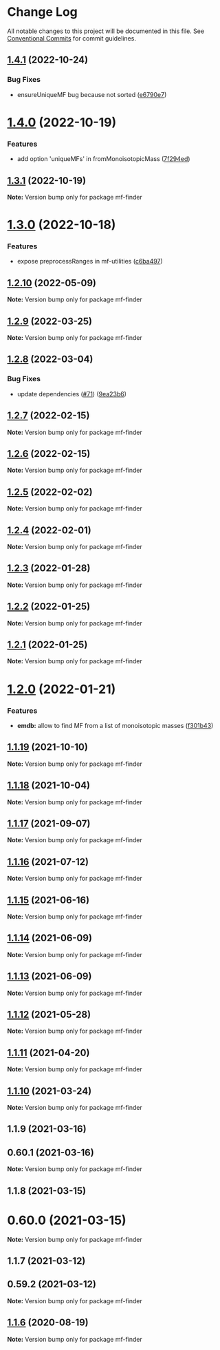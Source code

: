 # Change Log

All notable changes to this project will be documented in this file.
See [Conventional Commits](https://conventionalcommits.org) for commit guidelines.

## [1.4.1](https://github.com/cheminfo/mass-tools/compare/mf-finder@1.4.0...mf-finder@1.4.1) (2022-10-24)


### Bug Fixes

* ensureUniqueMF bug because not sorted ([e6790e7](https://github.com/cheminfo/mass-tools/commit/e6790e790335f6122566cdad86b79d42a7d44927))





# [1.4.0](https://github.com/cheminfo/mass-tools/compare/mf-finder@1.3.1...mf-finder@1.4.0) (2022-10-19)


### Features

* add option 'uniqueMFs' in fromMonoisotopicMass ([7f294ed](https://github.com/cheminfo/mass-tools/commit/7f294edd9acc44b6527ff974d99d3974b9d7bc2d))





## [1.3.1](https://github.com/cheminfo/mass-tools/compare/mf-finder@1.3.0...mf-finder@1.3.1) (2022-10-19)

**Note:** Version bump only for package mf-finder





# [1.3.0](https://github.com/cheminfo/mass-tools/compare/mf-finder@1.2.10...mf-finder@1.3.0) (2022-10-18)


### Features

* expose preprocessRanges in mf-utilities ([c6ba497](https://github.com/cheminfo/mass-tools/commit/c6ba4977c1d84f5d3da218819b392c470f4f4b74))





## [1.2.10](https://github.com/cheminfo/mass-tools/compare/mf-finder@1.2.9...mf-finder@1.2.10) (2022-05-09)

**Note:** Version bump only for package mf-finder





## [1.2.9](https://github.com/cheminfo/mass-tools/compare/mf-finder@1.2.8...mf-finder@1.2.9) (2022-03-25)

**Note:** Version bump only for package mf-finder





## [1.2.8](https://github.com/cheminfo/mass-tools/compare/mf-finder@1.2.7...mf-finder@1.2.8) (2022-03-04)


### Bug Fixes

* update dependencies ([#71](https://github.com/cheminfo/mass-tools/issues/71)) ([9ea23b6](https://github.com/cheminfo/mass-tools/commit/9ea23b6683d32489b26b0f9abda97dc69fffaca3))





## [1.2.7](https://github.com/cheminfo/mass-tools/compare/mf-finder@1.2.6...mf-finder@1.2.7) (2022-02-15)

**Note:** Version bump only for package mf-finder





## [1.2.6](https://github.com/cheminfo/mass-tools/compare/mf-finder@1.2.5...mf-finder@1.2.6) (2022-02-15)

**Note:** Version bump only for package mf-finder





## [1.2.5](https://github.com/cheminfo/mass-tools/compare/mf-finder@1.2.4...mf-finder@1.2.5) (2022-02-02)

**Note:** Version bump only for package mf-finder





## [1.2.4](https://github.com/cheminfo/mass-tools/compare/mf-finder@1.2.3...mf-finder@1.2.4) (2022-02-01)

**Note:** Version bump only for package mf-finder





## [1.2.3](https://github.com/cheminfo/mass-tools/compare/mf-finder@1.2.2...mf-finder@1.2.3) (2022-01-28)

**Note:** Version bump only for package mf-finder





## [1.2.2](https://github.com/cheminfo/mass-tools/compare/mf-finder@1.2.1...mf-finder@1.2.2) (2022-01-25)

**Note:** Version bump only for package mf-finder





## [1.2.1](https://github.com/cheminfo/mass-tools/compare/mf-finder@1.2.0...mf-finder@1.2.1) (2022-01-25)

**Note:** Version bump only for package mf-finder





# [1.2.0](https://github.com/cheminfo/mass-tools/compare/mf-finder@1.1.19...mf-finder@1.2.0) (2022-01-21)


### Features

* **emdb:** allow to find MF from a list of monoisotopic masses ([f301b43](https://github.com/cheminfo/mass-tools/commit/f301b43c0b942f6d28fcd976ca0f8f9c29a3dff4))





## [1.1.19](https://github.com/cheminfo/mass-tools/compare/mf-finder@1.1.18...mf-finder@1.1.19) (2021-10-10)

**Note:** Version bump only for package mf-finder





## [1.1.18](https://github.com/cheminfo/mass-tools/compare/mf-finder@1.1.17...mf-finder@1.1.18) (2021-10-04)

**Note:** Version bump only for package mf-finder





## [1.1.17](https://github.com/cheminfo/mass-tools/compare/mf-finder@1.1.16...mf-finder@1.1.17) (2021-09-07)

**Note:** Version bump only for package mf-finder





## [1.1.16](https://github.com/cheminfo/mass-tools/compare/mf-finder@1.1.15...mf-finder@1.1.16) (2021-07-12)

**Note:** Version bump only for package mf-finder





## [1.1.15](https://github.com/cheminfo/mass-tools/compare/mf-finder@1.1.14...mf-finder@1.1.15) (2021-06-16)

**Note:** Version bump only for package mf-finder





## [1.1.14](https://github.com/cheminfo/mass-tools/compare/mf-finder@1.1.13...mf-finder@1.1.14) (2021-06-09)

**Note:** Version bump only for package mf-finder





## [1.1.13](https://github.com/cheminfo/mass-tools/compare/mf-finder@1.1.12...mf-finder@1.1.13) (2021-06-09)

**Note:** Version bump only for package mf-finder





## [1.1.12](https://github.com/cheminfo/mass-tools/compare/mf-finder@1.1.11...mf-finder@1.1.12) (2021-05-28)

**Note:** Version bump only for package mf-finder





## [1.1.11](https://github.com/cheminfo/mass-tools/compare/mf-finder@1.1.10...mf-finder@1.1.11) (2021-04-20)

**Note:** Version bump only for package mf-finder





## [1.1.10](https://github.com/cheminfo/mass-tools/compare/mf-finder@1.1.9...mf-finder@1.1.10) (2021-03-24)

**Note:** Version bump only for package mf-finder





## 1.1.9 (2021-03-16)



## 0.60.1 (2021-03-16)

**Note:** Version bump only for package mf-finder





## 1.1.8 (2021-03-15)



# 0.60.0 (2021-03-15)

**Note:** Version bump only for package mf-finder





## 1.1.7 (2021-03-12)



## 0.59.2 (2021-03-12)

**Note:** Version bump only for package mf-finder





## [1.1.6](https://github.com/cheminfo/mass-tools/compare/mf-finder@1.1.5...mf-finder@1.1.6) (2020-08-19)

**Note:** Version bump only for package mf-finder
